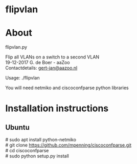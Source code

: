 # flipvlan #

# About #
flipvlan.py

Flip all VLANs on a switch to a second VLAN  
19-12-2017 G. de Boer - aaZoo  
Contactdetails: gert-jan@aazoo.nl  

Usage: ./flipvlan <IP of switch> <original VLAN> <new VLAN>  

You will need netmiko and ciscoconfparse python libraries  

# Installation instructions #

## Ubuntu ##
\# sudo apt install python-netmiko  
\# git clone https://github.com/mpenning/ciscoconfparse.git  
\# cd ciscoconfparse  
\# sudo python setup.py install  

